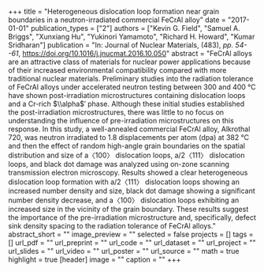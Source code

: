 +++
title = "Heterogeneous dislocation loop formation near grain boundaries in a neutron-irradiated commercial FeCrAl alloy"
date = "2017-01-01"
publication_types = ["2"]
authors = ["Kevin G. Field", "Samuel A. Briggs", "Xunxiang Hu", "Yukinori Yamamoto", "Richard H. Howard", "Kumar Sridharan"]
publication = "In: Journal of Nuclear Materials, (483), _pp. 54--61_, https://doi.org/10.1016/j.jnucmat.2016.10.050"
abstract = "FeCrAl alloys are an attractive class of materials for nuclear power applications because of their increased environmental compatibility compared with more traditional nuclear materials. Preliminary studies into the radiation tolerance of FeCrAl alloys under accelerated neutron testing between 300 and 400 °C have shown post-irradiation microstructures containing dislocation loops and a Cr-rich $\\alpha$′ phase. Although these initial studies established the post-irradiation microstructures, there was little to no focus on understanding the influence of pre-irradiation microstructures on this response. In this study, a well-annealed commercial FeCrAl alloy, Alkrothal 720, was neutron irradiated to 1.8 displacements per atom (dpa) at 382 °C and then the effect of random high-angle grain boundaries on the spatial distribution and size of a〈100〉 dislocation loops, a/2〈111〉 dislocation loops, and black dot damage was analyzed using on-zone scanning transmission electron microscopy. Results showed a clear heterogeneous dislocation loop formation with a/2〈111〉 dislocation loops showing an increased number density and size, black dot damage showing a significant number density decrease, and a〈100〉 dislocation loops exhibiting an increased size in the vicinity of the grain boundary. These results suggest the importance of the pre-irradiation microstructure and, specifically, defect sink density spacing to the radiation tolerance of FeCrAl alloys."
abstract_short = ""
image_preview = ""
selected = false
projects = []
tags = []
url_pdf = ""
url_preprint = ""
url_code = ""
url_dataset = ""
url_project = ""
url_slides = ""
url_video = ""
url_poster = ""
url_source = ""
math = true
highlight = true
[header]
image = ""
caption = ""
+++
